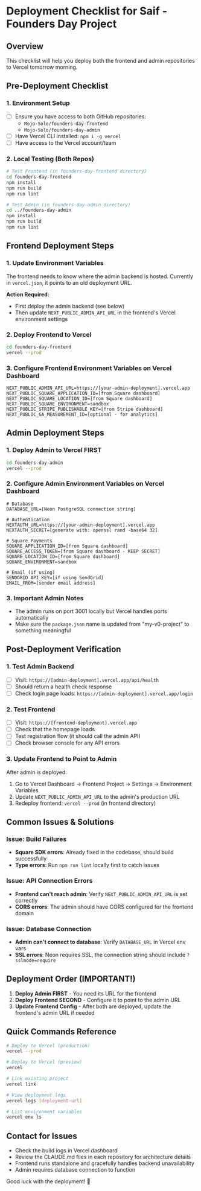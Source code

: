 # Deployment Checklist for Saif - Founders Day Project

## Overview
This checklist will help you deploy both the frontend and admin repositories to Vercel tomorrow morning.

## Pre-Deployment Checklist

### 1. Environment Setup
- [ ] Ensure you have access to both GitHub repositories:
  - `Mojo-Solo/founders-day-frontend`
  - `Mojo-Solo/founders-day-admin`
- [ ] Have Vercel CLI installed: `npm i -g vercel`
- [ ] Have access to the Vercel account/team

### 2. Local Testing (Both Repos)
```bash
# Test Frontend (in founders-day-frontend directory)
cd founders-day-frontend
npm install
npm run build
npm run lint

# Test Admin (in founders-day-admin directory)
cd ../founders-day-admin
npm install  
npm run build
npm run lint
```

## Frontend Deployment Steps

### 1. Update Environment Variables
The frontend needs to know where the admin backend is hosted. Currently in `vercel.json`, it points to an old deployment URL.

**Action Required:**
- First deploy the admin backend (see below)
- Then update `NEXT_PUBLIC_ADMIN_API_URL` in the frontend's Vercel environment settings

### 2. Deploy Frontend to Vercel
```bash
cd founders-day-frontend
vercel --prod
```

### 3. Configure Frontend Environment Variables on Vercel Dashboard
```
NEXT_PUBLIC_ADMIN_API_URL=https://[your-admin-deployment].vercel.app
NEXT_PUBLIC_SQUARE_APPLICATION_ID=[from Square dashboard]
NEXT_PUBLIC_SQUARE_LOCATION_ID=[from Square dashboard]
NEXT_PUBLIC_SQUARE_ENVIRONMENT=sandbox
NEXT_PUBLIC_STRIPE_PUBLISHABLE_KEY=[from Stripe dashboard]
NEXT_PUBLIC_GA_MEASUREMENT_ID=[optional - for analytics]
```

## Admin Deployment Steps

### 1. Deploy Admin to Vercel FIRST
```bash
cd founders-day-admin
vercel --prod
```

### 2. Configure Admin Environment Variables on Vercel Dashboard
```
# Database
DATABASE_URL=[Neon PostgreSQL connection string]

# Authentication
NEXTAUTH_URL=https://[your-admin-deployment].vercel.app
NEXTAUTH_SECRET=[generate with: openssl rand -base64 32]

# Square Payments
SQUARE_APPLICATION_ID=[from Square dashboard]
SQUARE_ACCESS_TOKEN=[from Square dashboard - KEEP SECRET]
SQUARE_LOCATION_ID=[from Square dashboard]
SQUARE_ENVIRONMENT=sandbox

# Email (if using)
SENDGRID_API_KEY=[if using SendGrid]
EMAIL_FROM=[sender email address]
```

### 3. Important Admin Notes
- The admin runs on port 3001 locally but Vercel handles ports automatically
- Make sure the `package.json` name is updated from "my-v0-project" to something meaningful

## Post-Deployment Verification

### 1. Test Admin Backend
- [ ] Visit: `https://[admin-deployment].vercel.app/api/health`
- [ ] Should return a health check response
- [ ] Check login page loads: `https://[admin-deployment].vercel.app/login`

### 2. Test Frontend
- [ ] Visit: `https://[frontend-deployment].vercel.app`
- [ ] Check that the homepage loads
- [ ] Test registration flow (it should call the admin API)
- [ ] Check browser console for any API errors

### 3. Update Frontend to Point to Admin
After admin is deployed:
1. Go to Vercel Dashboard → Frontend Project → Settings → Environment Variables
2. Update `NEXT_PUBLIC_ADMIN_API_URL` to the admin's production URL
3. Redeploy frontend: `vercel --prod` (in frontend directory)

## Common Issues & Solutions

### Issue: Build Failures
- **Square SDK errors**: Already fixed in the codebase, should build successfully
- **Type errors**: Run `npm run lint` locally first to catch issues

### Issue: API Connection Errors
- **Frontend can't reach admin**: Verify `NEXT_PUBLIC_ADMIN_API_URL` is set correctly
- **CORS errors**: The admin should have CORS configured for the frontend domain

### Issue: Database Connection
- **Admin can't connect to database**: Verify `DATABASE_URL` in Vercel env vars
- **SSL errors**: Neon requires SSL, the connection string should include `?sslmode=require`

## Deployment Order (IMPORTANT!)
1. **Deploy Admin FIRST** - You need its URL for the frontend
2. **Deploy Frontend SECOND** - Configure it to point to the admin URL
3. **Update Frontend Config** - After both are deployed, update the frontend's admin URL if needed

## Quick Commands Reference
```bash
# Deploy to Vercel (production)
vercel --prod

# Deploy to Vercel (preview)
vercel

# Link existing project
vercel link

# View deployment logs
vercel logs [deployment-url]

# List environment variables
vercel env ls
```

## Contact for Issues
- Check the build logs in Vercel dashboard
- Review the CLAUDE.md files in each repository for architecture details
- Frontend runs standalone and gracefully handles backend unavailability
- Admin requires database connection to function

Good luck with the deployment! 🚀